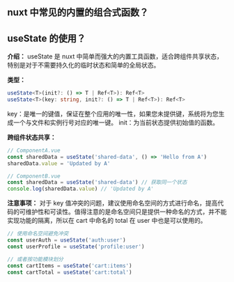 ## nuxt 中常见的内置的组合式函数？

## useState 的使用？

**介绍：** useState 是 nuxt 中简单而强大的内置工具函数，适合跨组件共享状态，特别是对于不需要持久化的临时状态和简单的全局状态。

**类型：**

```ts
useState<T>(init?: () => T | Ref<T>): Ref<T>
useState<T>(key: string, init?: () => T | Ref<T>): Ref<T>
```

key：是唯一的键值，保证在整个应用的唯一性，如果您未提供键，系统将为您生成一个与文件和实例行号对应的唯一键。
init：为当前状态提供初始值的函数。

**跨组件状态共享：**

```ts
// ComponentA.vue
const sharedData = useState('shared-data', () => 'Hello from A')
sharedData.value = 'Updated by A'

// ComponentB.vue
const sharedData = useState('shared-data') // 获取同一个状态
console.log(sharedData.value) // 'Updated by A'
```

**注意事项：**
对于 key 值冲突的问题，建议使用命名空间的方式进行命名，提高代码的可维护性和可读性。值得注意的是命名空间只是提供一种命名的方式，并不能实现功能的隔离，所以在 cart 中命名的 total 在 user 中也是可以使用的。

```ts
// 使用命名空间避免冲突
const userAuth = useState('auth:user')
const userProfile = useState('profile:user')

// 或者按功能模块划分
const cartItems = useState('cart:items')
const cartTotal = useState('cart:total')
```
